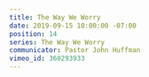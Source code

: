 ```yaml
---
title: The Way We Worry
date: 2019-09-15 10:00:00 -07:00
position: 14
series: The Way We Worry
communicator: Pastor John Huffman
vimeo_id: 360293933
---
```


